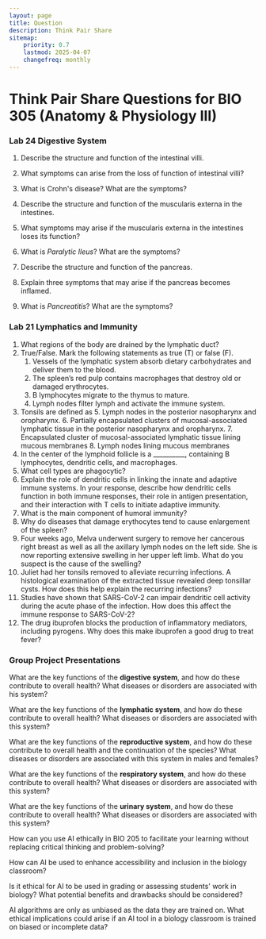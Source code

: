 ```yaml
---
layout: page
title: Question
description: Think Pair Share 
sitemap:
    priority: 0.7
    lastmod: 2025-04-07
    changefreq: monthly
---
```



# Think Pair Share Questions for BIO 305 (Anatomy & Physiology III) 


### Lab 24 Digestive System 


1. Describe the structure and function of the intestinal villi.
2. What symptoms can arise from the loss of function of intestinal villi?
3. What is Crohn's disease? What are the symptoms?

4. Describe the structure and function of the muscularis externa in the intestines. 
5. What symptoms may arise if the muscularis externa in the intestines loses its function?
6. What is _Paralytic Ileus_? What are the symptoms?

7. Describe the structure and function of the pancreas. 
8. Explain three symptoms that may arise if the pancreas becomes inflamed.
9. What is _Pancreatitis_? What are the symptoms?

### Lab 21 Lymphatics and Immunity 


1. What regions of the body are drained by the lymphatic duct?
2. True/False. Mark the following statements as true (T) or false (F). 
    1. Vessels of the lymphatic system absorb dietary carbohydrates and deliver them to the blood. 
    2. The spleen’s red pulp contains macrophages that destroy old or damaged erythrocytes. 
    3. B lymphocytes migrate to the thymus to mature. 
    4. Lymph nodes filter lymph and activate the immune system.
3. Tonsils are defined as
    5. Lymph nodes in the posterior nasopharynx and oropharynx.
    6. Partially encapsulated clusters of mucosal-associated lymphatic tissue in the posterior nasopharynx and oropharynx.
    7. Encapsulated cluster of mucosal-associated lymphatic tissue lining mucous membranes
    8. Lymph nodes lining mucous membranes
4. In the center of the lymphoid follicle is a __________, containing B lymphocytes, dendritic cells, and macrophages. 
5. What cell types are phagocytic? 
6. Explain the role of dendritic cells in linking the innate and adaptive immune systems. In your response, describe how dendritic cells function in both immune responses, their role in antigen presentation, and their interaction with T cells to initiate adaptive immunity.
7. What is the main component of humoral immunity? 
8. Why do diseases that damage erythocytes tend to cause enlargement of the spleen? 
9. Four weeks ago, Melva underwent surgery to remove her cancerous right breast as well as all the axillary lymph nodes on the left side. She is now reporting extensive swelling in her upper left limb. What do you suspect is the cause of the swelling?
10. Juliet had her tonsils removed to alleviate recurring infections. A histological examination of the extracted tissue revealed deep tonsillar cysts. How does this help explain the recurring infections?
11. Studies have shown that SARS-CoV-2 can impair dendritic cell activity during the acute phase of the infection. How does this affect the immune response to SARS-CoV-2?
12. The drug ibuprofen blocks the production of inflammatory mediators, including pyrogens. Why does this make ibuprofen a good drug to treat fever?

### Group Project Presentations 


What are the key functions of the __digestive system__, and how do these contribute to overall health? What diseases or disorders are associated with his system?

What are the key functions of the __lymphatic system__, and how do these contribute to overall health? What diseases or disorders are associated with this system?

What are the key functions of the __reproductive system__, and how do these contribute to overall health and the continuation of the species? What diseases or disorders are associated with this system in males and females?

What are the key functions of the __respiratory system__, and how do these contribute to overall health? What diseases or disorders are associated with this system?

What are the key functions of the __urinary system__, and how do these contribute to overall health? What diseases or disorders are associated with this system?

How can you use AI ethically in BIO 205 to facilitate your learning without replacing critical thinking and problem-solving?

How can AI be used to enhance accessibility and inclusion in the biology classroom?

Is it ethical for AI to be used in grading or assessing students' work in biology? What potential benefits and drawbacks should be considered?

AI algorithms are only as unbiased as the data they are trained on. What ethical implications could arise if an AI tool in a biology classroom is trained on biased or incomplete data?
